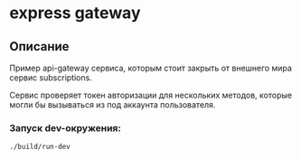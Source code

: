 # express gateway

## Описание

Пример api-gateway сервиса, которым стоит закрыть от внешнего мира сервис subscriptions.

Сервис проверяет токен авторизации для нескольких методов, которые могли бы вызываться из под аккаунта пользователя.

### Запуск dev-окружения:

```bash
./build/run-dev
```
